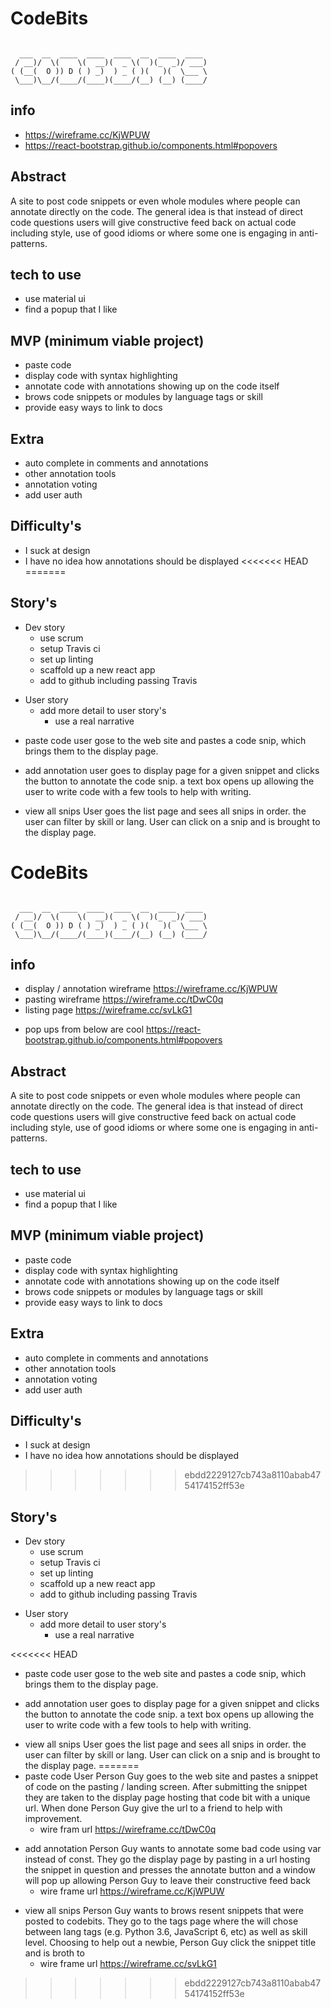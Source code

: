 # CodeBits

``` 

  ___  __  ____  ____  ____  __  ____  ____
 / __)/  \(    \(  __)(  _ \(  )(_  _)/ ___)
( (__(  O )) D ( ) _)  ) _ ( )(   )(  \___ \
 \___)\__/(____/(____)(____/(__) (__) (____/
```

## info

  - <https://wireframe.cc/KjWPUW>
  - <https://react-bootstrap.github.io/components.html#popovers>

## Abstract

A site to post code snippets or even whole modules where people can
annotate directly on the code. The general idea is that instead of
direct code questions users will give constructive feed back on actual
code including style, use of good idioms or where some one is engaging
in anti-patterns.

## tech to use

  - use material ui
  - find a popup that I like

## MVP (minimum viable project)

  - paste code
  - display code with syntax highlighting
  - annotate code with annotations showing up on the code itself
  - brows code snippets or modules by language tags or skill
  - provide easy ways to link to docs

## Extra

  - auto complete in comments and annotations
  - other annotation tools
  - annotation voting
  - add user auth

## Difficulty's

  - I suck at design
  - I have no idea how annotations should be displayed
<<<<<<< HEAD
=======

## Story's

  - Dev story
      - use scrum
      - setup Travis ci
      - set up linting
      - scaffold up a new react app
      - add to github including passing Travis

<!-- end list -->

  - User story
      - add more detail to user story's
          - use a real narrative

<!-- end list -->

  - paste code user gose to the web site and pastes a code snip, which
    brings them to the display page.

<!-- end list -->

  - add annotation user goes to display page for a given snippet and
    clicks the button to annotate the code snip. a text box opens up
    allowing the user to write code with a few tools to help with
    writing.

<!-- end list -->

  - view all snips User goes the list page and sees all snips in order.
    the user can filter by skill or lang. User can click on a snip and
    is brought to the display page.
# CodeBits

``` 

  ___  __  ____  ____  ____  __  ____  ____
 / __)/  \(    \(  __)(  _ \(  )(_  _)/ ___)
( (__(  O )) D ( ) _)  ) _ ( )(   )(  \___ \
 \___)\__/(____/(____)(____/(__) (__) (____/
```

## info

  - display / annotation wireframe <https://wireframe.cc/KjWPUW>
  - pasting wireframe <https://wireframe.cc/tDwC0q>
  - listing page <https://wireframe.cc/svLkG1>

<!-- end list -->

  - pop ups from below are cool
    <https://react-bootstrap.github.io/components.html#popovers>

## Abstract

A site to post code snippets or even whole modules where people can
annotate directly on the code. The general idea is that instead of
direct code questions users will give constructive feed back on actual
code including style, use of good idioms or where some one is engaging
in anti-patterns.

## tech to use

  - use material ui
  - find a popup that I like

## MVP (minimum viable project)

  - paste code
  - display code with syntax highlighting
  - annotate code with annotations showing up on the code itself
  - brows code snippets or modules by language tags or skill
  - provide easy ways to link to docs

## Extra

  - auto complete in comments and annotations
  - other annotation tools
  - annotation voting
  - add user auth

## Difficulty's

  - I suck at design
  - I have no idea how annotations should be displayed
>>>>>>> ebdd2229127cb743a8110abab4754174152ff53e

## Story's

  - Dev story
      - use scrum
      - setup Travis ci
      - set up linting
      - scaffold up a new react app
      - add to github including passing Travis

<!-- end list -->

  - User story
      - add more detail to user story's
          - use a real narrative

<!-- end list -->

<<<<<<< HEAD
  - paste code user gose to the web site and pastes a code snip, which
    brings them to the display page.

<!-- end list -->

  - add annotation user goes to display page for a given snippet and
    clicks the button to annotate the code snip. a text box opens up
    allowing the user to write code with a few tools to help with
    writing.

<!-- end list -->

  - view all snips User goes the list page and sees all snips in order.
    the user can filter by skill or lang. User can click on a snip and
    is brought to the display page.
=======
  - paste code User Person Guy goes to the web site and pastes a snippet
    of code on the pasting / landing screen. After submitting the
    snippet they are taken to the display page hosting that code bit
    with a unique url. When done Person Guy give the url to a friend to
    help with improvement.
      - wire fram url <https://wireframe.cc/tDwC0q>

<!-- end list -->

  - add annotation Person Guy wants to annotate some bad code using var
    instead of const. They go the display page by pasting in a url
    hosting the snippet in question and presses the annotate button and
    a window will pop up allowing Person Guy to leave their constructive
    feed back
      - wire frame url <https://wireframe.cc/KjWPUW>

<!-- end list -->

  - view all snips Person Guy wants to brows resent snippets that were
    posted to codebits. They go to the tags page where the will chose
    between lang tags (e.g. Python 3.6, JavaScript 6, etc) as well as
    skill level. Choosing to help out a newbie, Person Guy click the
    snippet title and is broth to
      - wire frame url <https://wireframe.cc/svLkG1>
>>>>>>> ebdd2229127cb743a8110abab4754174152ff53e
